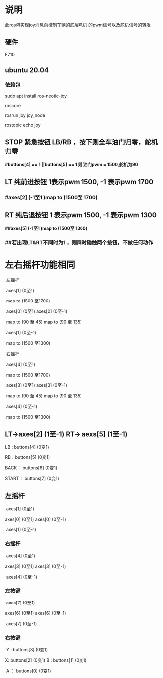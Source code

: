 # 说明

此ros包实现joy消息向控制车辆的底层电机 的pwm信号以及舵机信号的转发

## 硬件

F710

## ubuntu 20.04

### 依赖包

sudo apt install ros-neotic-joy

roscore 

rosrun joy joy_node

rostopic echo joy



## STOP 紧急按钮 LB/RB ，按下则全车油门归零，舵机归零

#### 			#buttons[4] == 1 ||buttons[5] == 1 则 油门pwm = 1500,舵机为90 

## LT 纯前进按钮 1表示pwm 1500, -1 表示pwm 1700

### 		#axes[2] (-1至1 )map to (1500至 1700)

## RT 纯后退按钮 1 表示pwm 1500, -1 表示pwm 1300

#### 		##axes[5] (-1至1 )map to (1500至 1300)

### ##若出现LT&RT不同时为1 ，则同时碰触两个按钮，不做任何动作

# 左右摇杆功能相同

​		左摇杆 

​								axes[1] (0至1) 

​							map to (1500 至1700)

​		axes[0] (0至1)								axes[0] (0至-1)

​	map to (90 至 45)							map to (90 至 135)

​								axes[1] (0至-1) 

​							 map to (1500 至1300)



​		右摇杆 

​								axes[4] (0至1) 

​							map to (1500 至1700)

​		axes[3] (0至1)								axes[3] (0至-1)

​	map to (90 至 45)							map to (90 至 135)

​								axes[4] (0至-1) 

​							 map to (1500 至1300)





## LT->axes[2] (1至-1)     RT-> aexs[5] (1至-1) 

LB :  buttons[4] (0变1)

RB：buttons[5] (0变1)

BACK： buttons[6]  (0变1)

START： buttons[7]  (0变1)

## 左摇杆 

​						axes[1] (0至1)

axes[0] (0至1)								axes[0] (0至-1)

​						axes[1] (0至-1)

### 右摇杆

​						axes[4] (0至1)

axes[3] (0至1)								axes[3] (0至-1)

​						axes[4] (0至-1)

### 左按键

​						axes[7] (0至1)

axes[6] (0至1)								axes[6] (0至-1)

​						axes[7] (0至-1)

### 右按键

​						Y :     buttons[3] (0变1)

X:      buttons[2] (0变1)            B :    buttons[1] (0变1)

​						A ： buttons[0] (0变1)



